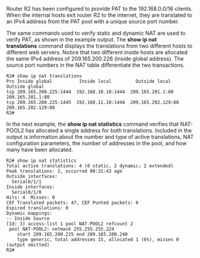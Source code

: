 Router R2 has been configured to provide PAT to the 192.168.0.0/16 clients. When the internal hosts exit router R2 to the internet, they are translated to an IPv4 address from the PAT pool with a unique source port number.

The same commands used to verify static and dynamic NAT are used to verify PAT, as shown in the example output. The **show ip nat translations** command displays the translations from two different hosts to different web servers. Notice that two different inside hosts are allocated the same IPv4 address of 209.165.200.226 (inside global address). The source port numbers in the NAT table differentiate the two transactions.

```
R2# show ip nat translations
Pro Inside global          Inside local         Outside local      Outside global
tcp 209.165.200.225:1444  192.168.10.10:1444  209.165.201.1:80   209.165.201.1:80
tcp 209.165.200.225:1445  192.168.11.10:1444  209.165.202.129:80 209.165.202.129:80
R2#
```

In the next example, the **show ip nat statistics** command verifies that NAT-POOL2 has allocated a single address for both translations. Included in the output is information about the number and type of active translations, NAT configuration parameters, the number of addresses in the pool, and how many have been allocated.

```
R2# show ip nat statistics
Total active translations: 4 (0 static, 2 dynamic; 2 extended)
Peak translations: 2, occurred 00:31:43 ago
Outside interfaces:
  Serial0/1/1
Inside interfaces: 
  Serial0/1/0
Hits: 4  Misses: 0
CEF Translated packets: 47, CEF Punted packets: 0
Expired translations: 0
Dynamic mappings:
-- Inside Source
[Id: 3] access-list 1 pool NAT-POOL2 refcount 2
 pool NAT-POOL2: netmask 255.255.255.224
	start 209.165.200.225 end 209.165.200.240
	type generic, total addresses 15, allocated 1 (6%), misses 0
(output omitted)
R2#
```

